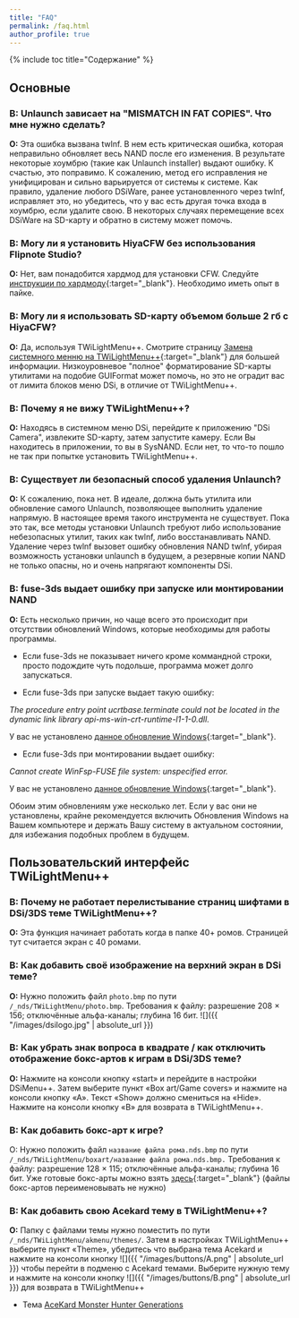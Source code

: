 ```yaml
---
title: "FAQ"
permalink: /faq.html
author_profile: true
---
```


{% include toc title="Содержание" %}

## Основные

### **В: Unlaunch зависает на "MISMATCH IN FAT COPIES". Что мне нужно сделать?**

**О:** Эта ошибка вызвана twlnf. В нем есть критическая ошибка, которая неправильно обновляет весь NAND после его изменения. В результате некоторые хоумбрю (такие как Unlaunch installer) выдают ошибку. К счастью, это поправимо. К сожалению, метод его исправления не унифицирован и сильно варьируется от системы к системе. Как правило, удаление любого DSiWare, ранее установленного через twlnf, исправляет это, но убедитесь, что у вас есть другая точка входа в хоумбрю, если удалите свою. В некоторых случаях перемещение всех DSiWare на SD-карту и обратно в систему может помочь.
 
 
 
### **В: Могу ли я установить HiyaCFW без использования Flipnote Studio?**

**O:** Нет, вам понадобится хардмод для установки CFW. Следуйте [инструкции по хардмоду](https://gbatemp.net/threads/dsi-downgrading-the-complete-guide.393682/){:target="_blank"}. Необходимо иметь опыт в пайке.



### **В: Могу ли я использовать SD-карту объемом больше 2 гб c HiyaCFW?**

**O:** Да, используя TWiLightMenu++. Смотрите страницу [Замена системного менню на TWiLightMenu++](replacing-system-menu){:target="_blank"} для большей информации. Низкоуровневое "полное" форматирование SD-карты утилитами на подобие GUIFormat может помочь, но это не оградит вас от лимита блоков меню DSi, в отличие от TWiLightMenu++.



### **B: Почему я не вижу TWiLightMenu++?**

**O:** Находясь в системном меню DSi, перейдите к приложению "DSi Camera", извлеките SD-карту, затем запустите камеру. Если Вы находитесь в приложении, то вы в SysNAND. Если нет, то что-то пошло не так при попытке установить TWiLightMenu++.



### **В: Существует ли безопасный способ удаления Unlaunch?**

**O:** К сожалению, пока нет. В идеале, должна быть утилита или обновление самого Unlaunch, позволяющее выполнить удаление напрямую. В настоящее время такого инструмента не существует. Пока это так, все методы установки Unlaunch требуют либо использование небезопасных утилит, таких как twlnf, либо восстанавливать NAND. Удаление через twlnf вызовет ошибку обновления NAND twlnf, убирая возможность установки unlaunch в будущем, а резервные копии NAND не только опасны, но и очень напрягают компоненты DSi.



### **В: fuse-3ds выдает ошибку при запуске или монтировании NAND**

**О:** Есть несколько причин, но чаще всего это происходит при отсутствии обновлений Windows, которые необходимы для работы программы.

- Если fuse-3ds не показывает ничего кроме коммандной строки, просто подождите чуть подольше, программа может долго запускаться.

- Если fuse-3ds при запуске выдает такую ошибку: 

*The procedure entry point ucrtbase.terminate could not be located in the dynamic link library api-ms-win-crt-runtime-l1-1-0.dll.*

У вас не установлено [данное обновление Windows](https://support.microsoft.com/en-us/help/2999226/update-for-universal-c-runtime-in-windows){:target="_blank"}.

- Если fuse-3ds при монтировании выдает ошибку: 

*Cannot create WinFsp-FUSE file system: unspecified error.*

У вас не установлено [данное обновление Windows](https://technet.microsoft.com/en-us/library/security/3033929.aspx){:target="_blank"}.


Обоим этим обновлениям уже несколько лет. Если у вас они не установлены, крайне рекомендуется включить Обновления Windows на Вашем компьютере и держать Вашу систему в актуальном состоянии, для избежания подобных проблем в будущем.


## Пользовательский интерфейс TWiLightMenu++

### **В: Почему не работает перелистывание страниц шифтами в DSi/3DS теме TWiLightMenu++?**

**О:** Эта функция начинает работать когда в папке 40+ ромов. Страницей тут считается экран с 40 ромами.


### **В: Как добавить своё изображение на верхний экран в DSi теме?**

**О:** Нужно положить файл `photo.bmp` по пути `/_nds/TWiLightMenu/photo.bmp`. Требования к файлу: разрешение 208 × 156; отключённые альфа-каналы; глубина 16 бит.
![]({{ "/images/dsilogo.jpg" | absolute_url }})


### **В: Как убрать знак вопроса в квадрате / как отключить отображение бокс-артов к играм в DSi/3DS теме?**

**О:** Нажмите на консоли кнопку «start» и перейдите в настройки DSiMenu++. Затем выберите пункт «Box art/Game covers» и нажмите на консоли кнопку «А». Текст «Show» должно смениться на «Hide». Нажмите на консоли кнопку «В» для возврата в TWiLightMenu++.


### **В: Как добавить бокс-арт к игре?**

О: Нужно положить файл `название файла рома.nds.bmp` по пути `/_nds/TWiLightMenu/boxart/название файла рома.nds.bmp.` Требования к файлу: разрешение 128 × 115; отключённые альфа-каналы; глубина 16 бит. Уже готовые бокс-арты можно взять [здесь](http://www.mediafire.com/file/3tsx99ylqi2840m/Dsimenu%2B%2B+ROM+Covers.rar){:target="_blank"} (файлы бокс-артов переименовывать не нужно)


### **В: Как добавить свою Acekard тему в TWiLightMenu++?**

**О:** Папку с файлами темы нужно поместить по пути `/_nds/TWiLightMenu/akmenu/themes/`. Затем в настройках TWiLightMenu++ выберите пункт «Theme», убедитесь что выбрана тема Acekard и нажмите на консоли кнопку ![]({{ "/images/buttons/A.png" | absolute_url }}) чтобы перейти в подменю с Acekard темами. Выберите нужную тему и нажмите на консоли кнопку ![]({{ "/images/buttons/B.png" | absolute_url }}) для возврата в TWiLightMenu++

- Тема [AceKard Monster Hunter Generations](files/MHGen_acekard_skin.zip)

